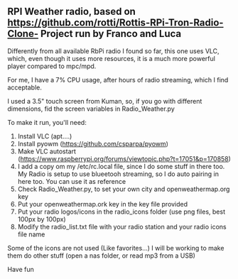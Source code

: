 RPI Weather radio, based on https://github.com/rotti/Rottis-RPi-Tron-Radio-Clone-
Project run by Franco and Luca
---------------------------------------------------------------------------------
Differently from all available RbPi radio I found so far, this one uses VLC, which, 
even though it uses more resources, it is a much more powerful player compared to mpc/mpd.

For me, I have a 7% CPU usage, after hours of radio streaming, which I find acceptable.

I used a 3.5" touch screen from Kuman, so, if you go with different dimensions, fid the 
screen variables in Radio_Weather.py

To make it run, you'll need:
1. Install VLC (apt....)
2. Install pyowm (https://github.com/csparpa/pyowm)
3. Make VLC autostart (https://www.raspberrypi.org/forums/viewtopic.php?t=17051&p=170858)
4. I add a copy om my /etc/rc.local file, since I do some stuff in there too. My Radio is 
   setup to use blueetooh streaming, so I do auto pairing in here too. You can use it as reference
5. Check Radio_Weather.py, to set your own city and openweathermap.org key
6. Put your openweathermap.ork key in the key file provided
7. Put your radio logos/icons in the radio_icons folder (use png files, best 100px by 100px)
7. Modify the radio_list.txt file with your radio station and your radio icons file name

Some of the icons are not used (Like favorites...) I will be working to make them do other 
stuff (open a nas folder, or read mp3 from a USB)

Have fun

